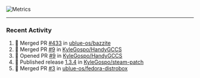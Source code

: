 ![Metrics](https://metrics.lecoq.io/KyleGospo?template=classic&base=header%2C%20activity%2C%20community%2C%20repositories%2C%20metadata&base.indepth=false&base.hireable=false&base.skip=false&config.timezone=America%2FLos_Angeles)

---
### Recent Activity
<!--START_SECTION:activity-->
1. 🎉 Merged PR [#433](https://github.com/ublue-os/bazzite/pull/433) in [ublue-os/bazzite](https://github.com/ublue-os/bazzite)
2. 🎉 Merged PR [#9](https://github.com/KyleGospo/HandyGCCS/pull/9) in [KyleGospo/HandyGCCS](https://github.com/KyleGospo/HandyGCCS)
3. 💪 Opened PR [#9](https://github.com/KyleGospo/HandyGCCS/pull/9) in [KyleGospo/HandyGCCS](https://github.com/KyleGospo/HandyGCCS)
4. 🚀 Published release [1.3.4](https://github.com/KyleGospo/steam-patch/releases/tag/1.3.4) in [KyleGospo/steam-patch](https://github.com/KyleGospo/steam-patch)
5. 🎉 Merged PR [#3](https://github.com/ublue-os/fedora-distrobox/pull/3) in [ublue-os/fedora-distrobox](https://github.com/ublue-os/fedora-distrobox)
<!--END_SECTION:activity-->
